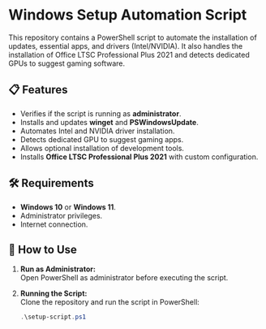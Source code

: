 # Windows Setup Automation Script

This repository contains a PowerShell script to automate the installation of updates, essential apps, and drivers (Intel/NVIDIA). It also handles the installation of Office LTSC Professional Plus 2021 and detects dedicated GPUs to suggest gaming software.

## 📋 Features
- Verifies if the script is running as **administrator**.
- Installs and updates **winget** and **PSWindowsUpdate**.
- Automates Intel and NVIDIA driver installation.
- Detects dedicated GPU to suggest gaming apps.
- Allows optional installation of development tools.
- Installs **Office LTSC Professional Plus 2021** with custom configuration.

## 🛠️ Requirements
- **Windows 10** or **Windows 11**.
- Administrator privileges.
- Internet connection.

## 🚀 How to Use
1. **Run as Administrator:**  
   Open PowerShell as administrator before executing the script.

2. **Running the Script:**  
   Clone the repository and run the script in PowerShell:

   ```powershell
   .\setup-script.ps1

